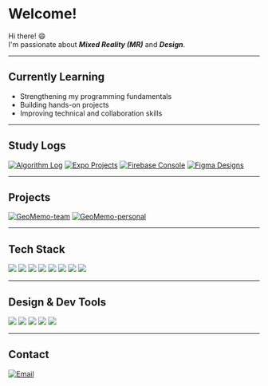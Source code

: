 # Welcome!

Hi there! 😄  
I'm passionate about ***Mixed Reality (MR)*** and ***Design***.

---

## Currently Learning

- Strengthening my programming fundamentals  
- Building hands-on projects  
- Improving technical and collaboration skills  

---

## Study Logs

[![Algorithm Log](https://img.shields.io/badge/Algorithm_Log-000000?style=for-the-badge&logo=notion&logoColor=white)](https://www.notion.so/Programming-22ae71e095b08036a2b4df39fc5493ee)
[![Expo Projects](https://img.shields.io/badge/Expo_Projects-000020?style=for-the-badge&logo=expo&logoColor=white)](https://expo.dev/accounts/hyeongwon)
[![Firebase Console](https://img.shields.io/badge/Firebase_Console-FFCA28?style=for-the-badge&logo=firebase&logoColor=black)](https://console.firebase.google.com/u/0/)
[![Figma Designs](https://img.shields.io/badge/Figma_Designs-F24E1E?style=for-the-badge&logo=figma&logoColor=white)](https://www.figma.com/files/team/1524339522143776202/user/1524297676773186717?fuid=1524297676773186717)

---

## Projects

[![GeoMemo-team](https://img.shields.io/badge/GeoMemo-FFFFFF?style=for-the-badge&logo=notion&logoColor=black)](https://www.notion.so/yoonsubport/2025-OSS-222cc0f4e3348083a700f68a9ab98ca0?source=copy_link)
[![GeoMemo-personal](https://img.shields.io/badge/GeoMemo-000000?style=for-the-badge&logo=notion&logoColor=white)](https://www.notion.so/GeoMemo-22ae71e095b080098634c35e7693670b)


---

## Tech Stack

<p>
  <img src="https://img.shields.io/badge/C++-00599C?style=flat-square&logo=cplusplus&logoColor=white"/>
  <img src="https://img.shields.io/badge/Java-007396?style=flat-square&logo=java&logoColor=white"/>
  <img src="https://img.shields.io/badge/HTML5-E34F26?style=flat-square&logo=html5&logoColor=white"/>
  <img src="https://img.shields.io/badge/CSS3-1572B6?style=flat-square&logo=css3&logoColor=white"/>
  <img src="https://img.shields.io/badge/JavaScript-F7DF1E?style=flat-square&logo=javascript&logoColor=black"/>
  <img src="https://img.shields.io/badge/React-61DAFB?style=flat-square&logo=react&logoColor=black"/>
  <img src="https://img.shields.io/badge/React_Native-61DAFB?style=flat-square&logo=react&logoColor=black"/>
  <img src="https://img.shields.io/badge/Firebase-FFCA28?style=flat-square&logo=firebase&logoColor=black"/>
</p>

---

## Design & Dev Tools

<p>
  <img src="https://img.shields.io/badge/Notion-000000?style=flat-square&logo=notion&logoColor=white"/>
  <img src="https://img.shields.io/badge/Expo-000020?style=flat-square&logo=expo&logoColor=white"/>
  <img src="https://img.shields.io/badge/Android_Studio-3DDC84?style=flat-square&logo=android-studio&logoColor=white"/>
  <img src="https://img.shields.io/badge/Figma-F24E1E?style=flat-square&logo=figma&logoColor=white"/>
  <img src="https://img.shields.io/badge/Blender-F5792A?style=flat-square&logo=blender&logoColor=white"/>
</p>

---

## Contact

[![Email](https://img.shields.io/badge/Email-vn72045470@gmail.com-c14438?style=flat-square&logo=gmail&logoColor=white)](mailto:vn72045470@gmail.com)
